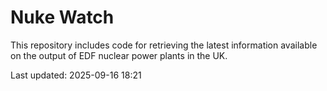 # Nuke Watch

This repository includes code for retrieving the latest information available on the output of EDF nuclear power plants in the UK.

Last updated: 2025-09-16 18:21